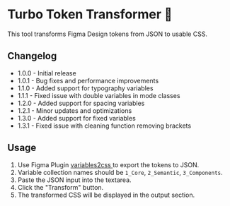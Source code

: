 # Turbo Token Transformer 🚀

This tool transforms Figma Design tokens from JSON to usable CSS.

## Changelog
- 1.0.0 - Initial release
- 1.0.1 - Bug fixes and performance improvements
- 1.1.0 - Added support for typography variables
- 1.1.1 - Fixed issue with double variables in mode classes
- 1.2.0 - Added support for spacing variables
- 1.2.1 - Minor updates and optimizations
- 1.3.0 - Added support for fixed variables
- 1.3.1 - Fixed issue with cleaning function removing brackets

## Usage

1. Use Figma Plugin [variables2css ](https://www.figma.com/community/plugin/1261234393153346915) to export the tokens to JSON.
2. Variable collection names should be `1_Core`, `2_Semantic`, `3_Components`.
3. Paste the JSON input into the textarea.
4. Click the "Transform" button.
3. The transformed CSS will be displayed in the output section.

